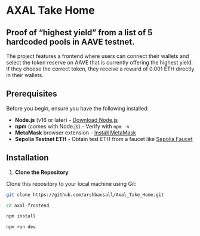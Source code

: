 # AXAL Take Home
## Proof of “highest yield” from a list of 5 hardcoded pools in AAVE testnet.

The project features a frontend where users can connect their wallets and select the token reserve on AAVE that is currently offering the highest yield. If they choose the correct token, they receive a reward of 0.001 ETH directly in their wallets.

## Prerequisites

Before you begin, ensure you have the following installed:

- **Node.js** (v16 or later) - [Download Node.js](https://nodejs.org/)
- **npm** (comes with Node.js) - Verify with `npm -v`
- **MetaMask** browser extension - [Install MetaMask](https://metamask.io/)
- **Sepolia Testnet ETH** - Obtain test ETH from a faucet like [Sepolia Faucet](https://sepoliafaucet.com/)

## Installation

1. **Clone the Repository**

  Clone this repository to your local machine using Git:
  ```sh
  git clone https://github.com/arshbansall/Axal_Take_Home.git

  cd axal-frontend

  npm install 

  npm run dev
  ```

